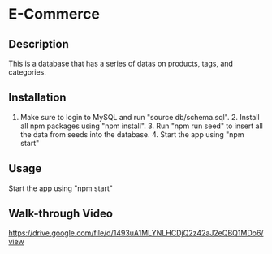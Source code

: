 # E-Commerce

## Description

This is a database that has a series of datas on products, tags, and categories.

## Installation

1. Make sure to login to MySQL and run "source db/schema.sql". 2. Install all npm packages using "npm install". 3. Run "npm run seed" to insert all the data from seeds into the database. 4. Start the app using "npm start"

## Usage

Start the app using "npm start"

## Walk-through Video

https://drive.google.com/file/d/1493uA1MLYNLHCDjQ2z42aJ2eQBQ1MDo6/view
